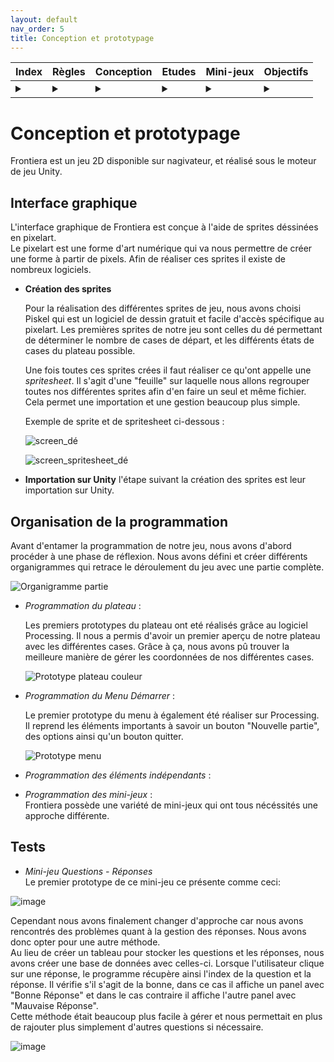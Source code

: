 ```yaml
---
layout: default
nav_order: 5
title: Conception et prototypage
---
```

| Index | Règles | Conception | Etudes | Mini-jeux | Objectifs |
| --------- | --------- | --------- | --------- | --------- | --------- |
| <details><summary></summary>[°](https://github.com/Makerspace-Amiens/2024-FrontieraApp/blob/main/docs/index.md)</details> | <details><summary></summary>[°](https://github.com/Makerspace-Amiens/2024-FrontieraApp/blob/main/docs/R%C3%A8gles.md)</details> | <details><summary></summary>[°](https://github.com/Makerspace-Amiens/2024-FrontieraApp/blob/main/docs/conception.md)</details> | <details><summary></summary>[°](https://github.com/Makerspace-Amiens/2024-FrontieraApp/blob/main/docs/etudes.md)</details> | <details><summary></summary>[°](https://github.com/Makerspace-Amiens/2024-FrontieraApp/blob/main/docs/mini-jeux.md)</details> | <details><summary></summary>[°](https://github.com/Makerspace-Amiens/2024-FrontieraApp/blob/main/docs/objectifs.md)</details> |

# Conception et prototypage
Frontiera est un jeu 2D disponible sur nagivateur, et réalisé sous le moteur de jeu Unity.

## Interface graphique
L'interface graphique de Frontiera est conçue à l'aide de sprites déssinées en pixelart.  
Le pixelart est une forme d'art numérique qui va nous permettre de créer une forme à partir de pixels. Afin de réaliser ces sprites il existe de nombreux logiciels.
* **Création des sprites**

  Pour la réalisation des différentes sprites de jeu, nous avons choisi Piskel qui est un logiciel de dessin gratuit et facile d'accès spécifique au pixelart. Les premières sprites de notre jeu sont celles du dé permettant de déterminer le nombre de cases de départ, et les différents états de cases du plateau possible.
  
  Une fois toutes ces sprites crées il faut réaliser ce qu'ont appelle une *spritesheet*. Il s'agit d'une "feuille" sur laquelle nous allons regrouper toutes nos différentes sprites afin d'en faire un seul et même fichier. Cela permet une importation et une gestion beaucoup plus simple.
  
  Exemple de sprite et de spritesheet ci-dessous :
  
   ![screen_dé](https://github.com/Makerspace-Amiens/2024-FrontieraApp/assets/158062961/d11bde4b-45fe-41c6-84dc-b878b79c3e3e)
  
   ![screen_spritesheet_dé](https://github.com/Makerspace-Amiens/2024-FrontieraApp/assets/158062961/70be1294-1a30-4364-ab11-7ddf08d37c63)

* **Importation sur Unity**
l'étape suivant la création des sprites est leur importation sur Unity. 
  
  
## Organisation de la programmation

Avant d'entamer la programmation de notre jeu, nous avons d'abord procéder à une phase de réflexion. Nous avons défini et créer différents organigrammes qui retrace le déroulement du jeu avec une partie complète.  


![Organigramme partie](https://github.com/Makerspace-Amiens/2024-FrontieraApp/assets/158062961/6672c83a-fbe2-4252-b250-8953576d86ba)  



* *Programmation du plateau* :

  Les premiers prototypes du plateau ont eté réalisés grâce au logiciel Processing. Il nous a permis d'avoir un premier aperçu de notre plateau avec les différentes cases. Grâce à ça, nous avons pû trouver la meilleure manière de gérer les coordonnées de nos différentes cases.  

  ![Prototype plateau couleur](https://github.com/Makerspace-Amiens/2024-FrontieraApp/assets/158062961/05750076-c588-41d7-b03f-be6aeb16d0fc)

  
* *Programmation du Menu Démarrer* :

  Le premier prototype du menu à également été réaliser sur Processing. Il reprend les éléments importants à savoir un bouton "Nouvelle partie", des options ainsi qu'un bouton quitter.
  
  
  ![Prototype menu](https://github.com/Makerspace-Amiens/2024-FrontieraApp/assets/158062961/a7b8a378-d617-4961-86e3-6cc99f58d3c4)


  
* *Programmation des éléments indépendants* :

  
* *Programmation des mini-jeux* :  
  Frontiera possède une variété de mini-jeux qui ont tous nécéssités une approche différente. 

## Tests 

* *Mini-jeu Questions - Réponses*  
  Le premier prototype de ce mini-jeu ce présente comme ceci:  

![image](https://github.com/Makerspace-Amiens/2024-FrontieraApp/assets/158062961/1c843e64-9268-487c-9faf-5bf29b9951f4)  

Cependant nous avons finalement changer d'approche car nous avons rencontrés des problèmes quant à la gestion des réponses. Nous avons donc opter pour une autre méthode.  
Au lieu de créer un tableau pour stocker les questions et les réponses, nous avons créer une base de données avec celles-ci. Lorsque l'utilisateur clique sur une réponse, le programme récupère ainsi l'index de la question et la réponse. Il vérifie s'il s'agit de la bonne, dans ce cas il affiche un panel avec "Bonne Réponse" et dans le cas contraire il affiche l'autre panel avec "Mauvaise Réponse".   
Cette méthode était beaucoup plus facile à gérer et nous permettait en plus de rajouter plus simplement d'autres questions si nécessaire. 

 ![image](https://github.com/Makerspace-Amiens/2024-FrontieraApp/assets/158062961/c773be05-b513-4213-bf61-337e5a02ff20)  

 

 
 
